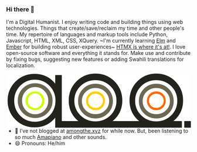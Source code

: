 ### Hi there 👋

I'm a Digital Humanist. I enjoy writing code and building things using web technologies. Things that create/save/reclaim my time and other people's time. My repertoire of languages and markup tools include Python, Javascript, HTML, XML, CSS, XQuery. ~I'm currently learning [Elm](https://elm-lang.org/) and [Ember](https://emberjs.com/) for building robust user-experiences~ [HTMX is where it's at!](https://htmx.org/). I love open-source software and everything it stands for. Make use and contribute by fixing bugs, suggesting new features or adding Swahili translations for localization.

<img src="https://raw.githubusercontent.com/ooduor/ooduor/master/brand.svg.png" alt="vanity inimark banner with letters a o o . which are my initials." align="right">

- 🌱 I’ve not blogged at [amongthe.xyz](https://amongthe.xyz) for while now. But, been listening to so much [Amapiano](https://last.fm/user/ttyAOO) and other sounds.
- 😄 Pronouns: He/him

